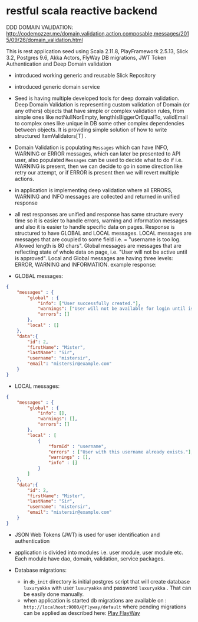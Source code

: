 restful scala reactive backend
======================

DDD DOMAIN VALIDATION: http://codemozzer.me/domain,validation,action,composable,messages/2015/09/26/domain_validation.html

This is rest application seed using Scala 2.11.8, PlayFramework 2.5.13, Slick 3.2, Postgres 9.6, Akka Actors, FlyWay DB migrations, JWT Token Authentication and Deep Domain validation

- introduced working generic and reusable Slick Repository
- introduced generic domain service
- Seed is having multiple developed tools for deep domain validation. Deep Domain Validation is representing custom validation of Domain (or any others) objects that have simple or complex validation rules, from simple ones like notNullNorEmpty, lengthIsBiggerOrEqualTo, validEmail to complex ones like unique in DB some other complex dependencies between objects. It is providing simple solution of how to write structured ItemValidators[T] .
- Domain Validation is populating `Messages` which can have INFO, WARNING or ERROR messages, which can later be presented to API user, also populated `Messages` can be used to decide what to do if i.e. WARNING is present, then we can decide to go in some direction like retry our attempt, or if ERROR is present then we will revert multiple actions.
- in application is implementing deep validation where all ERRORS, WARNING and INFO messages are collected and returned in unified response

- all rest responses are unified and response has same structure every time so it is easier to handle errors, warning and information messages and also it is easier to handle specific data on pages.
Response is structured to have GLOBAL and LOCAL messages. LOCAL messages are messages that are coupled to some field i.e. = "username is too log. Allowed length is 80 chars". Global messages are messages that are reflecting state of whole data on page, i.e. "User will not be active until is approved". Local and Global messages are having three levels: ERROR, WARNING and INFORMATION.
example response: 

- GLOBAL messages:

```json
{
    "messages" : {
        "global" : {
            "info": ["User successfully created."],
            "warnings": ["User will not be available for login until is activated"],
            "errors": []
        },
        "local" : []
    },
	"data":{
	    "id": 2,
	    "firstName": "Mister",
	    "lastName": "Sir",
	    "username": "mistersir",
	    "email": "mistersir@example.com"
    }
}
```

- LOCAL messages:

```json
{
    "messages" : {
        "global" : {
            "info": [],
            "warnings": [],
            "errors": []
        },
        "local" : [
            {
                "formId" : "username",
                "errors" : ["User with this username already exists."],
                "warnings" : [],
                "info" : []
            }
        ]
    },
	"data":{
	    "id": 2,
	    "firstName": "Mister",
	    "lastName": "Sir",
	    "username": "mistersir",
	    "email": "mistersir@example.com"
    }
}
```

- JSON Web Tokens (JWT) is used for user identification and authentication

- application is divided into modules i.e. user module, user module etc. Each module have dao, domain, validation, service packages.

- Database migrations:
  - in `db_init` directory is initial postgres script that will create database `luxuryakka` with user `luxuryakka` and password `luxuryakka` . That can be easily done manually.
  - when application is started db migrations are available on : `http://localhost:9000/@flyway/default` where pending migrations can be applied as described here: [Play FlayWay](https://github.com/flyway/flyway-play)

